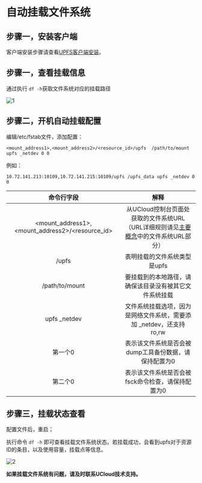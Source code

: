 # 自动挂载文件系统

## 步骤一，安装客户端

客户端安装步骤请查看[UPFS客户端安装](https://github.com/UCloudDoc-Team/upfs/blob/master/upfs/upfs_guide/client_install.md)。

## 步骤一，查看挂载信息

通过执行 `df -h`获取文件系统对应的挂载路径

![1](https://github.com/user-attachments/assets/a7154290-b28b-499f-8b5c-ddd94feb76c1)


## 步骤二，开机自动挂载配置

编辑/etc/fstab文件，添加配置：

```
<mount_address1>,<mount_address2>/<resource_id>/upfs  /path/to/mount upfs _netdev 0 0
```

例如：

```
10.72.141.213:10109,10.72.141.215:10109/upfs /upfs_data upfs _netdev 0 0
```

|                   命令行字段                    |                             解释                             |
| :---------------------------------------------: | :----------------------------------------------------------: |
| <mount_address1>,<mount_address2>/<resource_id> | 从UCloud控制台页面处获取的文件系统URL （URL详细规则请见[主要概念](https://github.com/UCloudDoc-Team/upfs/blob/master/upfs/upfs_manual_instruction/concept)中的文件系统URL部分） |
|                      /upfs                      |                 表明挂载的文件系统类型是upfs                 |
|                 /path/to/mount                  |    要挂载到的本地路径，请确保该目录没有被其它文件系统挂载    |
|                  upfs _netdev                   | 文件系统挂载选项，因为是网络文件系统，需要添加 _netdev，还支持 ro,rw |
|                     第一个0                     |    表示该文件系统是否会被 dump工具备份数据，请保持配置为0    |
|                     第二个0                     |      表示该文件系统是否会被 fsck命令检查，请保持配置为0      |

## 步骤三，挂载状态查看

配置文件后，重启；

执行命令 `df -h` 即可查看挂载文件系统状态。若挂载成功，会看到upfs对于资源ID的条目，以及使用容量，挂载点等信息。

![2](https://github.com/user-attachments/assets/cd62fdb0-4c1f-4a40-a11c-90aac6b98e5e)


**如果挂载文件系统有问题，请及时联系UCloud技术支持。**
